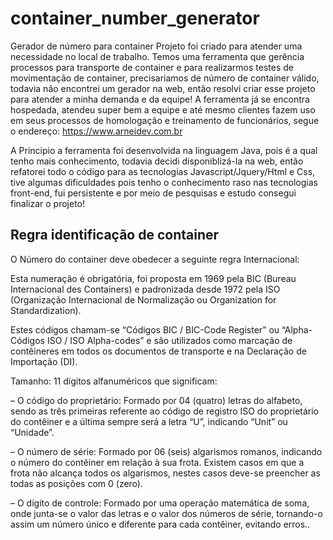 # container_number_generator
Gerador de número para container
Projeto foi criado para atender uma necessidade no local de trabalho.
Temos uma ferramenta que gerência processos para transporte de container e para realizarmos testes de movimentação de container, precisariamos de número de container válido, todavia não encontrei um gerador na web, então resolvi criar esse projeto para atender a minha demanda e da equipe!
A ferramenta já se encontra hospedada, atendeu super bem a equipe e até mesmo clientes fazem uso em seus processos de homologação e treinamento de funcionários, segue o endereço:
https://www.arneidev.com.br

A Principio a ferramenta foi desenvolvida na linguagem Java, pois é a qual tenho mais conhecimento, todavia decidi disponiblizá-la na web, então refatorei todo o código para as tecnologias Javascript/Jquery/Html e Css, tive algumas dificuldades pois tenho o conhecimento raso nas tecnologias front-end, fui persistente e por meio de pesquisas e estudo consegui finalizar o projeto! 

## Regra identificação de container
O Número do container deve obedecer a seguinte regra Internacional:

Esta numeração é obrigatória, foi proposta em 1969 pela BIC (Bureau Internacional des Containers) e padronizada desde 1972 pela ISO (Organização Internacional de Normalização ou Organization for Standardization).

Estes códigos chamam-se “Códigos BIC / BIC-Code Register” ou “Alpha-Códigos ISO / ISO Alpha-codes” e são utilizados como marcação de contêineres em todos os documentos de transporte e na Declaração de Importação (DI).

Tamanho: 11 dígitos alfanuméricos que significam:

– O código do proprietário: Formado por 04 (quatro) letras do alfabeto, sendo as três primeiras referente ao código de registro ISO do proprietário do contêiner e a última sempre será a letra “U”, indicando “Unit” ou “Unidade”.

– O número de série: Formado por 06 (seis) algarismos romanos, indicando o número do contêiner em relação à sua frota. Existem casos em que a frota não alcança todos os algarismos, nestes casos deve-se preencher as todas as posições com 0 (zero).

– O dígito de controle: Formado por uma operação matemática de soma, onde junta-se o valor das letras e o valor dos números de série, tornando-o assim um número único e diferente para cada contêiner, evitando erros..
